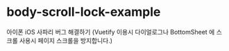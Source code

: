 # body-scroll-lock-example
아이폰 iOS 사파리 버그 해결하기 (Vuetify 이용시 다이얼로그나 BottomSheet 에 스크롤 사용시 페이지 스크롤을 방지합니다.)
